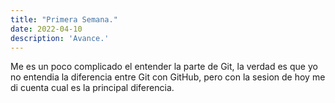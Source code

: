 ```yaml
---
title: "Primera Semana."
date: 2022-04-10
description: 'Avance.'
---
```


Me es un poco complicado el entender la parte de Git, la verdad es que yo no entendia la diferencia entre Git con GitHub, pero con la sesion de hoy me di cuenta cual es la principal diferencia.

